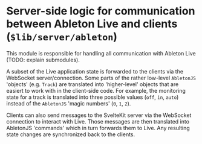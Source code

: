 # Server-side logic for communication between Ableton Live and clients (`$lib/server/ableton`)

This module is responsible for handling all communication with Ableton Live (TODO: explain submodules).

A subset of the Live application state is forwarded to the clients via the WebSocket server/connection. Some parts of the rather low-level `AbletonJS` 'objects' (e.g. `Track`) are translated into 'higher-level' objects that are easiert to work with in the client-side code. For example, the monitoring state for a track is translated into three possible values (`off`, `in`, `auto`) instead of the `AbletonJS` 'magic numbers' (`0`, `1`, `2`).


Clients can also send messages to the SvelteKit server via the WebSocket connection to interact with Live. Those messages are then translated into AbletonJS 'commands' which in turn forwards them to Live. Any resulting state changes are synchronized back to the clients.
